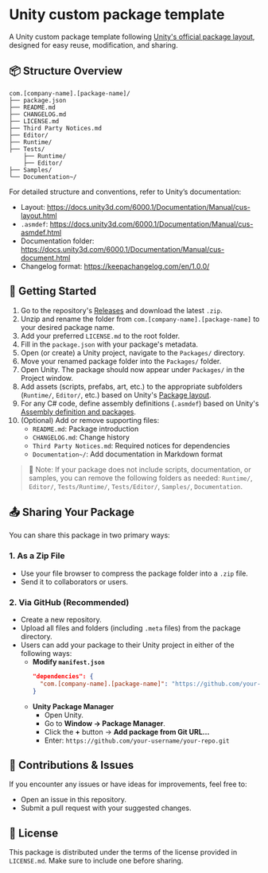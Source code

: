 # Unity custom package template

A Unity custom package template following [Unity's official package layout](https://docs.unity3d.com/6000.1/Documentation/Manual/cus-layout.html), designed for easy reuse, modification, and sharing.

## 📦 Structure Overview

```
com.[company-name].[package-name]/
├── package.json
├── README.md
├── CHANGELOG.md
├── LICENSE.md
├── Third Party Notices.md
├── Editor/
├── Runtime/
├── Tests/
    ├── Runtime/
    ├── Editor/
├── Samples/
└── Documentation~/
```

For detailed structure and conventions, refer to Unity’s documentation:
- Layout: https://docs.unity3d.com/6000.1/Documentation/Manual/cus-layout.html
- `.asmdef`: https://docs.unity3d.com/6000.1/Documentation/Manual/cus-asmdef.html
- Documentation folder: https://docs.unity3d.com/6000.1/Documentation/Manual/cus-document.html
- Changelog format: https://keepachangelog.com/en/1.0.0/

## 🚀 Getting Started

1. Go to the repository's [Releases](https://github.com/your-repo/releases) and download the latest `.zip`.
2. Unzip and rename the folder from `com.[company-name].[package-name]` to your desired package name.
3. Add your preferred `LICENSE.md` to the root folder.
4. Fill in the `package.json` with your package's metadata.
5. Open (or create) a Unity project, navigate to the `Packages/` directory.
6. Move your renamed package folder into the `Packages/` folder.
7. Open Unity. The package should now appear under `Packages/` in the Project window.
8. Add assets (scripts, prefabs, art, etc.) to the appropriate subfolders (`Runtime/`, `Editor/`, etc.) based on Unity's [Package layout](https://docs.unity3d.com/6000.1/Documentation/Manual/cus-layout.html).
9. For any C# code, define assembly definitions (`.asmdef`) based on Unity's [Assembly definition and packages](https://docs.unity3d.com/6000.1/Documentation/Manual/cus-asmdef.html).
10. (Optional) Add or remove supporting files:
    - `README.md`: Package introduction
    - `CHANGELOG.md`: Change history
    - `Third Party Notices.md`: Required notices for dependencies
    - `Documentation~/`: Add documentation in Markdown format

> 📝 Note: If your package does not include scripts, documentation, or samples, you can remove the following folders as needed:
> `Runtime/`, `Editor/`, `Tests/Runtime/`, `Tests/Editor/`, `Samples/`, `Documentation`.

## 📤 Sharing Your Package

You can share this package in two primary ways:

### 1. As a Zip File
- Use your file browser to compress the package folder into a `.zip` file.
- Send it to collaborators or users.

### 2. Via GitHub (Recommended)
- Create a new repository.
- Upload all files and folders (including `.meta` files) from the package directory.
- Users can add your package to their Unity project in either of the following ways:
  - **Modify `manifest.json`**
    ```json
    "dependencies": {
      "com.[company-name].[package-name]": "https://github.com/your-username/your-repo.git"
    }
    ```
  - **Unity Package Manager**
    - Open Unity.
    - Go to **Window → Package Manager**.
    - Click the **+** button → **Add package from Git URL…**
    - Enter: `https://github.com/your-username/your-repo.git`

## 🤝 Contributions & Issues

If you encounter any issues or have ideas for improvements, feel free to:
- Open an issue in this repository.
- Submit a pull request with your suggested changes.

## 📄 License

This package is distributed under the terms of the license provided in `LICENSE.md`. Make sure to include one before sharing.
